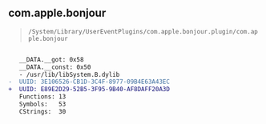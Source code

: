 ## com.apple.bonjour

> `/System/Library/UserEventPlugins/com.apple.bonjour.plugin/com.apple.bonjour`

```diff

   __DATA.__got: 0x58
   __DATA.__const: 0x50
   - /usr/lib/libSystem.B.dylib
-  UUID: 3E106526-CB1D-3C4F-8977-09B4E63A43EC
+  UUID: E89E2D29-52B5-3F95-9B40-AF8DAFF20A3D
   Functions: 13
   Symbols:   53
   CStrings:  30

```
